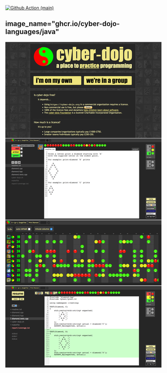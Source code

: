 [![Github Action (main)](https://github.com/cyber-dojo-languages/java/actions/workflows/main.yml/badge.svg)](https://github.com/cyber-dojo-languages/java/actions)

## image_name="ghcr.io/cyber-dojo-languages/java"

![cyber-dojo.org home page](https://github.com/cyber-dojo/cyber-dojo/blob/master/shared/home_page_snapshot.png)